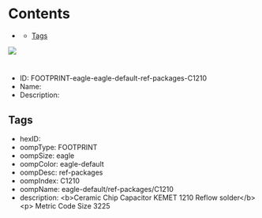 



Contents
========

* [](#)
	* [Tags](#tags)
  
![][im]
# 

- ID: FOOTPRINT-eagle-eagle-default-ref-packages-C1210
- Name: 
- Description: 

## Tags

- hexID: 
- oompType: FOOTPRINT
- oompSize: eagle
- oompColor: eagle-default
- oompDesc: ref-packages
- oompIndex: C1210
- oompName: eagle-default/ref-packages/C1210
- description: &lt;b&gt;Ceramic Chip Capacitor KEMET 1210 Reflow solder&lt;/b&gt;&lt;p&gt;&#xD;
Metric Code Size 3225



[im]: image.png
